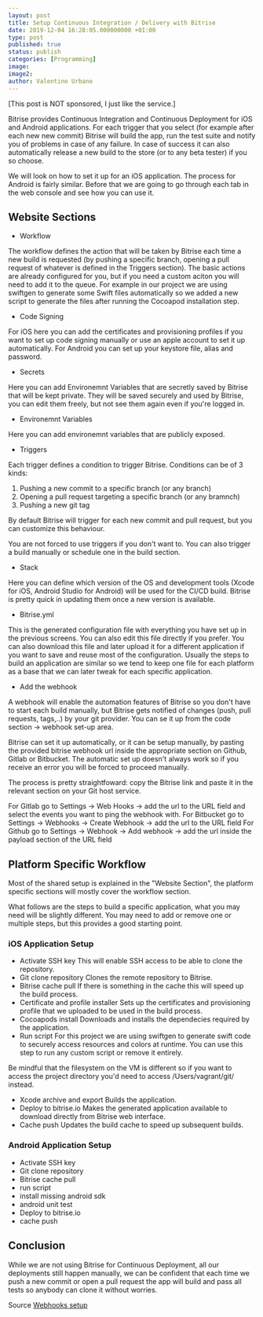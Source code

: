 ```yaml
---
layout: post
title: Setup Continuous Integration / Delivery with Bitrise
date: 2019-12-04 16:28:05.000000000 +01:00
type: post
published: true
status: publish
categories: [Programming]
image:
image2:
author: Valentino Urbano
---
```


[This post is NOT sponsored, I just like the service.]

Bitrise provides Continuous Integration and Continuous Deployment for iOS and Android applications. For each trigger that you select (for example after each new new commit) Bitrise will build the app, run the test suite and notify you of problems in case of any failure. In case of success it can also automatically release a new build to the store (or to any beta tester) if you so choose.

We will look on how to set it up for an iOS application. The process for Android is fairly similar. Before that we are going to go through each tab in the web console and see how you can use it.

## Website Sections

- Workflow

The workflow defines the action that will be taken by Bitrise each time a new build is requested (by pushing a specific branch, opening a pull request of whatever is defined in the Triggers section). The basic actions are already configured for you, but if you need a custom aciton you will need to add it to the queue. For example in our project we are using swiftgen to generate some Swift files automatically so we added a new script to generate the files after running the Cocoapod installation step.

- Code Signing

For iOS here you can add the certificates and provisioning profiles if you want to set up code signing manually or use an apple account to set it up automatically. For Android you can set up your keystore file, alias and password.

- Secrets

Here you can add Environemnt Variables that are secretly saved by Bitrise that will be kept private. They will be saved securely and used by Bitrise, you can edit them freely, but not see them again even if you're logged in.

- Environemnt Variables

Here you can add environemnt variables that are publicly exposed.

- Triggers

Each trigger defines a condition to trigger Bitrise. Conditions can be of 3 kinds:
  1. Pushing a new commit to a specific branch (or any branch)
  2. Opening a pull request targeting a specific branch (or any bramnch)
  3. Pushing a new git tag
  
 By default Bitrise will trigger for each new commit and pull request, but you can customize this behaviour.
 
 You are not forced to use triggers if you don't want to. You can also trigger a build manually or schedule one in the build section.

- Stack

Here you can define which version of the OS and development tools (Xcode for iOS, Android Studio for Android) will be used for the CI/CD build. Bitrise is pretty quick in updating them once a new version is available.

- Bitrise.yml

This is the generated configuration file with everything you have set up in the previous screens. You can also edit this file directly if you prefer. You can also download this file and later upload it for a different application if you want to save and reuse most of the configuration. Usually the steps to build an application are similar so we tend to keep one file for each platform as a base that we can later tweak for each specific application.

- Add the webhook

A webhook will enable the automation features of Bitrise so you don't have to start each build manually, but Bitrise gets notified of changes (push, pull requests, tags,..) by your git provider. You can se it up from the code section -> webhook set-up area. 

Bitrise can set it up automatically, or it can be setup manually, by pasting the provided bitrise webhook url inside the appropriate section on Github, Gitlab or Bitbucket. The automatic set up doesn't always work so if you receive an error you will be forced to proceed manually.

The process is pretty straightfoward: copy the Bitrise link and paste it in the relevant section on your Git host service.

For Gitlab go to Settings -> Web Hooks -> add the url to the URL field and select the events you want to ping the webhook with.
For Bitbucket go to Settings -> Webhooks -> Create Webhook -> add the url to the URL field
For Github go to Settings -> Webhook -> Add webhook -> add the url inside the payload section of the URL field

## Platform Specific Workflow

Most of the shared setup is explained in the "Website Section", the platform specific sections will mostly cover the workflow section.

What follows are the steps to build a specific application, what you may need will be slightly different. You may need to add or remove one or multiple steps, but this provides a good starting point.

### iOS Application Setup

- Activate SSH key
This will enable SSH access to be able to clone the repository.
- Git clone repository
Clones the remote repository to Bitrise.
- Bitrise cache pull
If there is something in the cache this will speed up the build process.
- Certificate and profile installer
Sets up the certificates and provisioning profile that we uploaded to be used in the build process.
- Cocoapods install
Downloads and installs the dependecies required by the application.
- Run script
For this project we are using swiftgen to generate swift code to securely access resources and colors at runtime. You can use this step to run any custom script or remove it entirely.

Be mindful that the filesystem on the VM is different so if you want to access the project directory you'd need to access /Users/vagrant/git/ instead.
- Xcode archive and export
Builds the application.
- Deploy to bitrise.io
Makes the generated application available to download directly from Bitrise web interface.
- Cache push
Updates the build cache to speed up subsequent builds.

### Android Application Setup

- Activate SSH key
- Git clone repository
- Bitrise cache pull
- run script
- install missing android sdk
- android unit test
- Deploy to bitrise.io
- cache push

## Conclusion

While we are not using Bitrise for Continuous Deployment, all our deployments still happen manually, we can be confident that each time we push a new commit or open a pull request the app will build and pass all tests so anybody can clone it without worries.

Source
[Webhooks setup][1]

[1]: https://github.com/bitrise-io/bitrise-webhooks#gitlab---setup--usage
